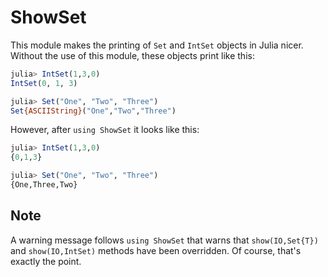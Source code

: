 ShowSet
=======

This module makes the printing of `Set` and `IntSet` objects in Julia nicer. Without the
use of this module, these objects print like this:
```julia
julia> IntSet(1,3,0)
IntSet(0, 1, 3)

julia> Set("One", "Two", "Three")
Set{ASCIIString}("One","Two","Three")
```

However, after `using ShowSet` it looks like this:
```julia
julia> IntSet(1,3,0)
{0,1,3}

julia> Set("One", "Two", "Three")
{One,Three,Two}
```

Note
----
A warning message follows `using ShowSet` that warns that `show(IO,Set{T})`
and `show(IO,IntSet)` methods have been overridden. Of course, that's exactly
the point. 
